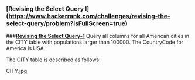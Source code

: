 ### [Revising the Select Query I] (https://www.hackerrank.com/challenges/revising-the-select-query/problem?isFullScreen=true)
###**[Revising the Select Query-1](https://www.hackerrank.com/challenges/revising-the-select-query)**
Query all columns for all American cities in the CITY table with populations larger than 100000. The CountryCode for America is USA.

The CITY table is described as follows:

CITY.jpg
